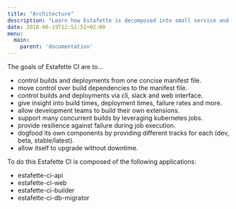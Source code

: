 ```yaml
---
title: "Architecture"
description: "Learn how Estafette is decomposed into small service and how they interact"
date: 2018-06-19T12:51:51+02:00
menu:
  main:
    parent: 'documentation'
---
```


The goals of Estafette CI are to...

- control builds and deployments from one concise manifest file.
- move control over build dependencies to the manifest file.
- control builds and deployments via cli, slack and web interface.
- give insight into build times, deployment times, failure rates and more.
- allow development teams to build their own extensions.
- support many concurrent builds by leveraging kubernetes jobs.
- provide resilience against failure during job execution.
- dogfood its own components by providing different tracks for each (dev, beta, stable/latest).
- allow itself to upgrade without downtime.

To do this Estafette CI is composed of the following applications:

- estafette-ci-api
- estafette-ci-web
- estafette-ci-builder
- estafette-ci-db-migrator